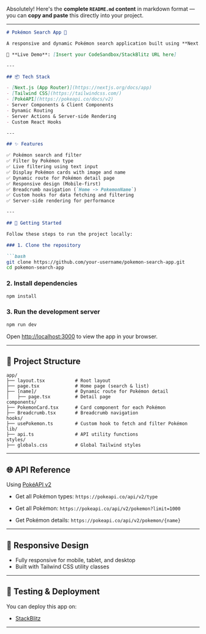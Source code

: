 Absolutely! Here's the **complete `README.md` content** in markdown format — you can **copy and paste** this directly into your project.

---

````markdown
# Pokémon Search App 🧢

A responsive and dynamic Pokémon search application built using **Next.js (App Router)**, **Tailwind CSS**, and the **PokéAPI**.

🔗 **Live Demo**: [Insert your CodeSandbox/StackBlitz URL here]

---

## 📦 Tech Stack

- [Next.js (App Router)](https://nextjs.org/docs/app)
- [Tailwind CSS](https://tailwindcss.com/)
- [PokéAPI](https://pokeapi.co/docs/v2)
- Server Components & Client Components
- Dynamic Routing
- Server Actions & Server-side Rendering
- Custom React Hooks

---

## ✨ Features

✅ Pokémon search and filter  
✅ Filter by Pokémon type  
✅ Live filtering using text input  
✅ Display Pokémon cards with image and name  
✅ Dynamic route for Pokémon detail page  
✅ Responsive design (Mobile-first)  
✅ Breadcrumb navigation (`Home -> PokemonName`)  
✅ Custom hooks for data fetching and filtering  
✅ Server-side rendering for performance

---

## 🚀 Getting Started

Follow these steps to run the project locally:

### 1. Clone the repository

```bash
git clone https://github.com/your-username/pokemon-search-app.git
cd pokemon-search-app
````

### 2. Install dependencies

```bash
npm install
```

### 3. Run the development server

```bash
npm run dev
```

Open [http://localhost:3000](http://localhost:3000) to view the app in your browser.

---

## 📁 Project Structure

```
app/
├── layout.tsx           # Root layout
├── page.tsx             # Home page (search & list)
├── [name]/              # Dynamic route for Pokémon detail
│   ├── page.tsx         # Detail page
components/
├── PokemonCard.tsx      # Card component for each Pokémon
├── Breadcrumb.tsx       # Breadcrumb navigation
hooks/
├── usePokemon.ts        # Custom hook to fetch and filter Pokémon
lib/
├── api.ts               # API utility functions
styles/
├── globals.css          # Global Tailwind styles
```

---

## 🌐 API Reference

Using [PokéAPI v2](https://pokeapi.co/docs/v2)

* Get all Pokémon types:
  `https://pokeapi.co/api/v2/type`

* Get all Pokémon:
  `https://pokeapi.co/api/v2/pokemon?limit=1000`

* Get Pokémon details:
  `https://pokeapi.co/api/v2/pokemon/{name}`

---

## 📱 Responsive Design

* Fully responsive for mobile, tablet, and desktop
* Built with Tailwind CSS utility classes

---

## 🧪 Testing & Deployment

You can deploy this app on:

* [StackBlitz](https://stackblitz.com/~/github.com/Praveenverma1510/pokemon-search-app)
---


